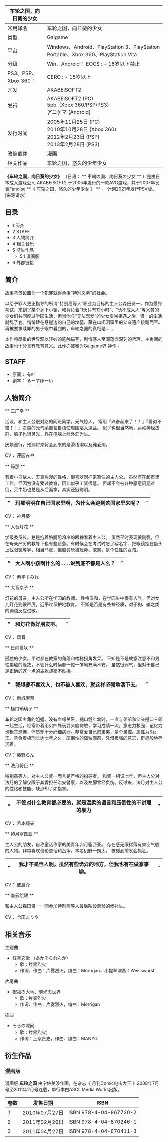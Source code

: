 |  车轮之国，向日葵的少女  ||
|---|---|
|常用译名  |  车轮之国，向日葵的少女   |
|类型  |  Galgame   |
|平台  |  Windows、Android、PlayStation 3、PlayStation Portable、Xbox 360、PlayStation Vita   |
|分级  |  Win、Android：    EOCS  :    \- 18岁以下禁止|
|PS3、PSP、Xbox 360：  |  CERO  :    \- 15岁以上|
|开发  |  AKABEiSOFT2   |
|发行  |  AKABEiSOFT2 (PC)   <br>5pb. (Xbox 360/PSP/PS3)  <br>アニゲマ (Android)  |
|发行时间  |  2005年11月25日 (PC)   <br>2010年10月28日 (Xbox 360)  <br>2012年2月23日 (PSP)  <br>2013年2月28日 (PS3)  |
|改编载体  |  漫画   |
|相关作品  |  车轮之国，悠久的少年少女   |
  
**《车轮之国，向日葵的少女》** （日语： ** 車輪の国、向日葵の少女  ** ）是由日本成人游戏公司  AKABEiSOFT2
于2005年发行的一款AVG游戏，并于2007年发表Fandisc **《 车轮之国，悠久的少年少女  》 ** 。  计划2021年发行PSV版。
[来源请求]

##  目录

  * 1  简介 
  * 2  STAFF 
  * 3  人物简介 
  * 4  相关音乐 
  * 5  衍生作品 
    * 5.1  漫画版 
  * 6  外部链接 

##  简介

故事背景设置为一个犯罪就得承担“特别义务”的社会。

以给予罪人更正指导的所谓“特别高等人”职业为目标的主人公森田贤一，作为最终考试，来到了某个乡下小镇，和背负着“1天只有12小时”、“长不成大人”等义务的少女们共同度过学园生活，但当他与“无法恋爱”的少女夏咲相遇之后，贤一的生活就乱了套。悄悄建在悬崖边的自己的坟墓、藏在山间洞窟里的父亲遗产接踵而至。再被要求赎罪的男子眼中看到的，车轮之国的真相是……

本作将厚重的世界观以轻妙的笔触描写，剧情感人至深蕴含深刻的哲理，主角间的故事也十分具有教育意义。此作亦被奉为Galgame界  神作  。

##  STAFF

  * 原画：  有叶 
  * 剧本：  るーすぼーい 

##  人物简介

** 三广幸  **

活泼，和主人公很对路的同班同学。元气惊人。 常用『兴奋起来了！！』『看似不错！！』之类的元气系自言自语使周围陷入混乱。
似乎也很当然地，运动神经拔群，脑子也很灵光，靠在电脑上炒外汇为生。

厌烦流行，预测将来将会到来的是滑稽潮以及纯爱潮。

CV：  芹园みや

** 玛那  **

有着小鸟依人、天真烂漫的性格，很喜欢同样来暂住的主人公。 虽然有在超市里工作，但因为没有受过教育，因此似乎工资很低。
但却不会被各种恶意问题难倒，买牛奶也总是从后面拿，其实还挺聪明。

|  “  |  玛那明明在自己国家里啊，为什么会跑到这国家里来呢？  |  ”   
---|---|---  
  
CV：  神月葵

** 大音灯花  **

学级委员长。总是抱着胳膊用冷冷的眼神看着主人公。
虽然平时表现很刚强，但在母亲严厉的教导下也有些疲惫。有时候会在考试时忘了写名字、把眼镜挂在额头上找眼镜等等，相当马虎，但超讨厌被玩弄、取笑，是个任性的女孩。

|  “  |  大人啊小孩啊什么的……说到底不都是人么？  |  ”   
---|---|---  
  
CV：  紫华すみれ

** 大音京子  **

灯花的母亲，主人公所在学园的教师。 性格温和，在学园生中很有人气，但对女儿灯花则很严厉，近乎过保护地教育。
不知是否是有些神经质，对于狗、输之类的词语反应过敏。

|  “  |  和灯花做好朋友吧。  |  ”   
---|---|---  
  
CV：  风音

** 日向夏咲  **

孤独的少女。平时都在教室的角落和楼梯拐角发呆。 不知是不是故意注意不和男性接触的缘故，不管什么时候都一惊一乍地充满不安。
虽然很弱气，但对于自己是正确的这一点的主张却毫不动摇。

|  “  |  我想要不喜欢人，也不被人喜欢，就这样坚强地活下去。  |  ”   
---|---|---  
  
CV：  新城麻奈

** 樋口璃璃子  **

车轮之国主角的姐姐。没有血缘关系，樋口健年幼时，一直与弟弟和父亲樋口三郎一起生活，经常带着弟弟四处玩耍头脑聪敏，学习成绩一流，意志力极强，记忆力也极其恐怖，体质却十分纤细病弱。非常爱自己的弟弟，是个弟控。属性为S女王。背负着极刑长达七年之久，压倒性的孤独面前，凭借极强的意志，奇迹般地存活着。

CV：  藤野らん

** 法月将臣  **

特别高等人。对主人公贤一而言是严格的指导者。
和贤一相识七年，但主人公对法月的了解仅限于其曾担任治安警察，以及左脚曾经负伤。反过来，法月对主人公的性格和技能、缺点却了如指掌。

|  “  |  不管对什么教育都必要的，就是温柔的语言和压倒性的不讲理的暴力  |  ”   
---|---|---  
  
CV：  若本规夫

** 卯月塞匹亚  **

主人公的朋友，自称童话作家的美青年卯月塞匹亚。 存在感无限稀薄有如空气般的人物。非常喜欢谈论童话和战争。本名矶野一朗太。 被碰到前发会抓狂。

|  “  |  我才不是怪人呢。虽然有些诡异的地方，但我也有在做家事哟。  |  ”   
---|---|---  
  
CV：  盛启介

** 南云绘理  **

和主人公森田贤一一同参加特别高等人最后阶段测验的候补生。

CV：  仓田まりや

##  相关音乐

主题曲

  * 红空恋歌 （あかぞられんか） 
    * 歌：片雾烈火 
    * 作词、作曲：片雾烈火，编曲：Morrigan，小提琴演奏：Weisswurst 

片尾曲

  * 祝福の大地、暁光の世界 
    * 歌：片雾烈火 
    * 作词、作曲：片雾烈火，编曲：Morrigan 

插曲

  * そらの隙间 
    * 歌：片雾烈火) 
    * 作词：上条贵史，作曲、编曲：MANYO 

##  衍生作品

###  漫画版

漫画版 **车轮之国** 由宇佐美涉作画，在杂志《  月刊Comic电击大王  》2008年7月号至2011年2月号连载，单行本由ASCII Media
Works出版。

|  卷数  |  发售日期  |  ISBN   
---|---|---  
1  |  2010年07月27日  |  ISBN 978-4-04-867720-2   
2  |  2011年02月26日  |  ISBN 978-4-04-870246-1   
3  |  2011年04月27日  |  ISBN 978-4-04-870411-3   
  